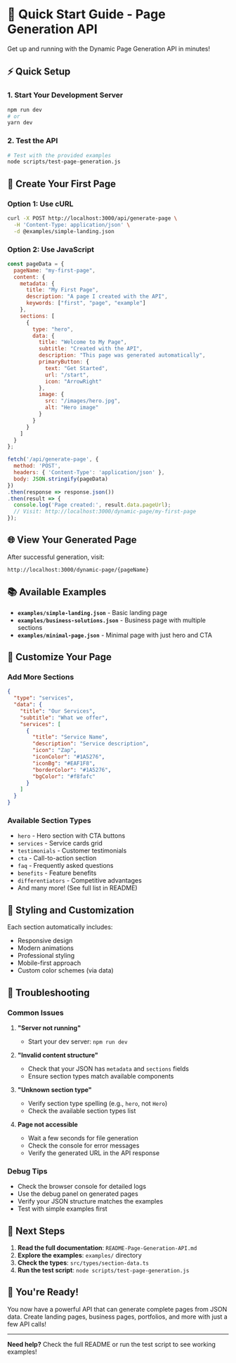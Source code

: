 # 🚀 Quick Start Guide - Page Generation API

Get up and running with the Dynamic Page Generation API in minutes!

## ⚡ Quick Setup

### 1. Start Your Development Server
```bash
npm run dev
# or
yarn dev
```

### 2. Test the API
```bash
# Test with the provided examples
node scripts/test-page-generation.js
```

## 🎯 Create Your First Page

### Option 1: Use cURL
```bash
curl -X POST http://localhost:3000/api/generate-page \
  -H 'Content-Type: application/json' \
  -d @examples/simple-landing.json
```

### Option 2: Use JavaScript
```javascript
const pageData = {
  pageName: "my-first-page",
  content: {
    metadata: {
      title: "My First Page",
      description: "A page I created with the API",
      keywords: ["first", "page", "example"]
    },
    sections: [
      {
        type: "hero",
        data: {
          title: "Welcome to My Page",
          subtitle: "Created with the API",
          description: "This page was generated automatically",
          primaryButton: {
            text: "Get Started",
            url: "/start",
            icon: "ArrowRight"
          },
          image: {
            src: "/images/hero.jpg",
            alt: "Hero image"
          }
        }
      }
    ]
  }
};

fetch('/api/generate-page', {
  method: 'POST',
  headers: { 'Content-Type': 'application/json' },
  body: JSON.stringify(pageData)
})
.then(response => response.json())
.then(result => {
  console.log('Page created:', result.data.pageUrl);
  // Visit: http://localhost:3000/dynamic-page/my-first-page
});
```

## 🌐 View Your Generated Page

After successful generation, visit:
```
http://localhost:3000/dynamic-page/{pageName}
```

## 📚 Available Examples

- **`examples/simple-landing.json`** - Basic landing page
- **`examples/business-solutions.json`** - Business page with multiple sections
- **`examples/minimal-page.json`** - Minimal page with just hero and CTA

## 🔧 Customize Your Page

### Add More Sections
```json
{
  "type": "services",
  "data": {
    "title": "Our Services",
    "subtitle": "What we offer",
    "services": [
      {
        "title": "Service Name",
        "description": "Service description",
        "icon": "Zap",
        "iconColor": "#1A5276",
        "iconBg": "#EAF1F8",
        "borderColor": "#1A5276",
        "bgColor": "#f8fafc"
      }
    ]
  }
}
```

### Available Section Types
- `hero` - Hero section with CTA buttons
- `services` - Service cards grid
- `testimonials` - Customer testimonials
- `cta` - Call-to-action section
- `faq` - Frequently asked questions
- `benefits` - Feature benefits
- `differentiators` - Competitive advantages
- And many more! (See full list in README)

## 🎨 Styling and Customization

Each section automatically includes:
- Responsive design
- Modern animations
- Professional styling
- Mobile-first approach
- Custom color schemes (via data)

## 🚨 Troubleshooting

### Common Issues

1. **"Server not running"**
   - Start your dev server: `npm run dev`

2. **"Invalid content structure"**
   - Check that your JSON has `metadata` and `sections` fields
   - Ensure section types match available components

3. **"Unknown section type"**
   - Verify section type spelling (e.g., `hero`, not `Hero`)
   - Check the available section types list

4. **Page not accessible**
   - Wait a few seconds for file generation
   - Check the console for error messages
   - Verify the generated URL in the API response

### Debug Tips

- Check the browser console for detailed logs
- Use the debug panel on generated pages
- Verify your JSON structure matches the examples
- Test with simple examples first

## 📖 Next Steps

1. **Read the full documentation**: `README-Page-Generation-API.md`
2. **Explore the examples**: `examples/` directory
3. **Check the types**: `src/types/section-data.ts`
4. **Run the test script**: `node scripts/test-page-generation.js`

## 🎉 You're Ready!

You now have a powerful API that can generate complete pages from JSON data. Create landing pages, business pages, portfolios, and more with just a few API calls!

---

**Need help?** Check the full README or run the test script to see working examples!
